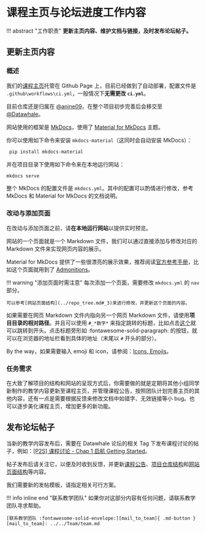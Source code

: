 # 课程主页与论坛进度工作内容

!!! abstract "工作职责"
    **更新主页内容、维护文档与链接，及时发布论坛帖子。**

## 更新主页内容

### 概述

我们的[课程主页](https://anine09.github.io/learn-python-the-smart-way-v2/)托管在 Github Page 上，目前已经做到了自动部署，配置文件是 `.github\workflows\ci.yml`，一般情况下**无需更改 `ci.yml`**。

目前仓库还是归属在 [@anine09](https://github.com/anine09)，在整个项目初步完善后会移交至 [@Datawhale](https://github.com/datawhalechina)。

网站使用的框架是 [MkDocs](https://www.mkdocs.org/)，使用了 [Material for MkDocs](https://squidfunk.github.io/mkdocs-material/) 主题。

你可以使用如下命令来安装 `mkdocs-material`（这同时会自动安装 MkDocs）：

```bash
 pip install mkdocs-material
```

并在项目目录下使用如下命令来在本地运行网站：

```bash
mkdocs serve
```

整个 MkDocs 的配置文件是 `mkdocs.yml`。其中的配置可以酌情进行修改，参考 MkDocs 和 Material for MkDocs 的文档说明。

### 改动与添加页面

在改动与添加页面之前，请**在本地运行网站**以提供实时预览。

网站的一个页面就是一个 Markdown 文件，我们可以通过直接添加与修改对应的 Markdown 文件来实现网页内容的展示。

Material for MkDocs 提供了一些很漂亮的展示效果，推荐阅读[官方参考手册](https://squidfunk.github.io/mkdocs-material/reference/#built-in-meta-plugin)，比如这个页面就用到了 [Admonitions](https://squidfunk.github.io/mkdocs-material/reference/admonitions/)。

!!! warning "添加页面时需注意"
    每次添加一个页面，需要修改 `mkdocs.yml` 的 `nav` 部分。

    可以参考[网站页面结构](../repo_tree.md#_3)来进行修改，并更新这个页面的内容。

如果需要在网页 Markdown 文件内指向另一个网页 Markdown 文件，请使用**项目目录的相对路径**。并且可以使用 `#_*数字*` 来指定跳转的标题，比如点击[这个](./web_and_forum.md#_1)就可以跳转到开头。点击标题旁形如 :fontawesome-solid-paragraph: 的按钮，就可以在浏览器的地址栏看到具体的地址（末尾以 `#` 开头的部分）。

By the way，如果需要输入 emoji 和 icon，请参阅：[Icons, Emojis](https://squidfunk.github.io/mkdocs-material/reference/icons-emojis/?h=icon)。

### 任务需求

在大致了解项目的结构和网站的呈现方式后，你需要做的就是定期将其他小组同学新制作的教学内容更新至课程主页，并管理课程公告，按照团队计划完善主页的其他内容，还有一点是需要根据反馈来修改文档中如错字、无效链接等小 bug。也可以逐步美化课程主页，增加更多的新功能。

## 发布论坛帖子

当新的教学内容发布后，需要在 Datawhale 论坛的相关 Tag 下发布课程讨论的帖子，例如：[[P2S] 课程讨论 - Chap 1 启航 Getting Started](http://forum.datawhale.club/t/topic/4435)。

帖子发布后请关注它，以便及时收到反馈，并更新[课程公告](../../Index/announcements.md)、[项目仓库结构](../repo_tree.md#_2)和[网站页面结构](../repo_tree.md#_3)等内容。

我们需要新的发帖模板，请指定相关可行方案。


!!! info inline end "联系教学团队"
    如果你对这部分内容有任何问题，请联系教学团队寻求帮助。

    [联系教学团队 :fontawesome-solid-envelope:][mail_to_team]{ .md-button }
    [mail_to_team]: ../../Team/team.md
